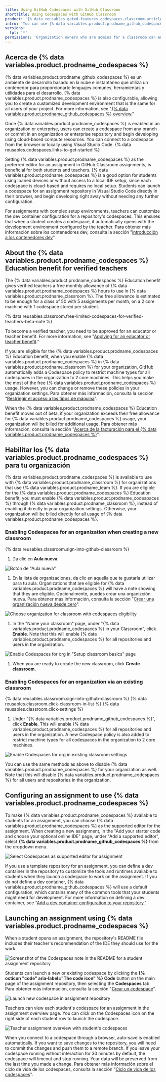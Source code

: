 ```yaml
---
title: Using GitHub Codespaces with GitHub Classroom
shortTitle: Using Codespaces with GitHub Classroom
product: '{% data reusables.gated-features.codespaces-classroom-articles %}'
intro: 'You can use {% data variables.product.prodname_github_codespaces %} as the preferred editor in your assignments to give students access to a browser-based Visual Studio Code environment with one-click setup.'
versions:
  fpt: '*'
permissions: 'Organization owners who are admins for a classroom can enable {% data variables.product.prodname_github_codespaces %} for their organization and integrate {% data variables.product.prodname_github_codespaces %} as the supported editor for an assignment. {% data reusables.classroom.classroom-admins-link %}'
---
```


## Acerca de {% data variables.product.prodname_codespaces %}

{% data variables.product.prodname_github_codespaces %} es un ambiente de desarrollo basado en la nube e instantáneo que utiliza un contenedor para proporcionarte lenguajes comunes, herramientas y utilidades para el desarrollo. {% data variables.product.prodname_codespaces %} is also configurable, allowing you to create a customized development environment that is the same for all users of your project. For more information, see "[{% data variables.product.prodname_github_codespaces %} overview](/codespaces/overview)."

Once {% data variables.product.prodname_codespaces %} is enabled in an organization or enterprise, users can create a codespace from any branch or commit in an organization or enterprise repository and begin developing using cloud-based compute resources. You can connect to a codespace from the browser or locally using Visual Studio Code. {% data reusables.codespaces.links-to-get-started %}

Setting {% data variables.product.prodname_codespaces %} as the preferred editor for an assignment in GitHub Classroom assignments, is beneficial for both students and teachers. {% data variables.product.prodname_codespaces %} is a good option for students using loaned devices or without access to a local IDE setup, since each codespace is cloud-based and requires no local setup. Students can launch a codespace for an assignment repository in Visual Studio Code directly in their browser, and begin developing right away without needing any further configuration.

For assignments with complex setup environments, teachers can customize the dev container configuration for a repository's codespaces. This ensures that when a student creates a codespace, it automatically opens with the development environment configured by the teacher. Para obtener más información sobre los contenedores dev, consulta la sección "[introducción a los contenedores dev](/codespaces/setting-up-your-project-for-codespaces/introduction-to-dev-containers)".

## About the {% data variables.product.prodname_codespaces %} Education benefit for verified teachers

The {% data variables.product.prodname_codespaces %} Education benefit gives verified teachers a free monthly allowance of {% data variables.product.prodname_codespaces %} hours to use in {% data variables.product.prodname_classroom %}. The free allowance is estimated to be enough for a class of 50 with 5 assignments per month, on a 2 core machine with 1 codespace stored per student.

{% data reusables.classroom.free-limited-codespaces-for-verified-teachers-beta-note %}

To become a verified teacher, you need to be approved for an educator or teacher benefit. For more information, see "[Applying for an educator or teacher benefit](/education/explore-the-benefits-of-teaching-and-learning-with-github-education/use-github-in-your-classroom-and-research/apply-for-an-educator-or-researcher-discount#applying-for-an-educator-or-researcher-discount)."

If you are eligible for the {% data variables.product.prodname_codespaces %} Education benefit, when you enable {% data variables.product.prodname_codespaces %} in {% data variables.product.prodname_classroom %} for your organization, GitHub automatically adds a Codespace policy to restrict machine types for all codespaces in the organization to 2 core machines. This helps you make the most of the free {% data variables.product.prodname_codespaces %} usage. However, you can change or remove these policies in your organization settings. Para obtener más información, consulta la sección "[Restringir el acceso a los tipos de máquina](/codespaces/managing-codespaces-for-your-organization/restricting-access-to-machine-types)".

When the {% data variables.product.prodname_codespaces %} Education benefit moves out of beta, if your organization exceeds their free allowance for {% data variables.product.prodname_codespaces %} usage, your organization will be billed for additional usage. Para obtener más información, consulta la sección "[Acerca de la facturación para el {% data variables.product.prodname_codespaces %}](/billing/managing-billing-for-github-codespaces/about-billing-for-codespaces#about-billing-for-codespaces)".

## Habilitar los {% data variables.product.prodname_codespaces %} para tu organización

{% data variables.product.prodname_codespaces %} is available to use with {% data variables.product.prodname_classroom %} for organizations that use {% data variables.product.prodname_team %}. If you are eligible for the {% data variables.product.prodname_codespaces %} Education benefit, you must enable {% data variables.product.prodname_codespaces %} through {% data variables.product.prodname_classroom %}, instead of enabling it directly in your organization settings. Otherwise, your organization will be billed directly for all usage of {% data variables.product.prodname_codespaces %}.

### Enabling Codespaces for an organization when creating a new classroom
{% data reusables.classroom.sign-into-github-classroom %}
1. Da clic en **Aula nueva**.

  ![Botón de "Aula nueva"](/assets/images/help/classroom/click-new-classroom-button.png)

1. En la lista de organizaciones, da clic en aquella que te gustaría utilizar para tu aula. Organizations that are eligible for {% data variables.product.prodname_codespaces %} will have a note showing that they are eligible. Opcionalmente, puedes crear una organizción nueva. Para obtener más información, consulta la sección "[Crear una organización nueva desde cero](/organizations/collaborating-with-groups-in-organizations/creating-a-new-organization-from-scratch)".

  ![Choose organization for classroom with codespaces eligibility](/assets/images/help/classroom/org-view-codespaces-eligibility.png)

1. In the "Name your classroom" page, under "{% data variables.product.prodname_codespaces %} in your Classroom", click **Enable**. Note that this will enable {% data variables.product.prodname_codespaces %} for all repositories and users in the organization.

  ![Enable Codespaces for org in "Setup classroom basics" page](/assets/images/help/classroom/setup-classroom-enable-codespaces-button.png)

1. When you are ready to create the new classroom, click **Create classroom**.

### Enabling Codespaces for an organization via an existing classroom

{% data reusables.classroom.sign-into-github-classroom %}
{% data reusables.classroom.click-classroom-in-list %}
{% data reusables.classroom.click-settings %}
1. Under "{% data variables.product.prodname_github_codespaces %}", click **Enable**. This will enable {% data variables.product.prodname_codespaces %} for all repositories and users in the organization. A new Codespace policy is also added to restrict machine types for all codespaces in the organization to 2 core machines.

  ![Enable Codespaces for org in existing classroom settings](/assets/images/help/classroom/classroom-settings-enable-codespaces-button.png)

You can use the same methods as above to disable {% data variables.product.prodname_codespaces %} for your organization as well. Note that this will disable {% data variables.product.prodname_codespaces %} for all users and repositories in the organization.

## Configuring an assignment to use {% data variables.product.prodname_codespaces %}
To make {% data variables.product.prodname_codespaces %} available to students for an assignment, you can choose {% data variables.product.prodname_codespaces %} as the supported editor for the assignment. When creating a new assignment, in the "Add your starter code and choose your optional online IDE" page, under "Add a supported editor", select **{% data variables.product.prodname_github_codespaces %}** from the dropdown menu.

![Select Codespaces as supported editor for assignment](/assets/images/help/classroom/select-supported-editor-including-codespaces.png)

If you use a template repository for an assignment, you can define a dev container in the repository to customize the tools and runtimes available to students when they launch a codespace to work on the assignment. If you do not define a dev container, {% data variables.product.prodname_github_codespaces %} will use a default configuration, which contains many of the common tools that your students might need for development. For more information on defining a dev container, see "[Add a dev container configuration to your repository](/codespaces/setting-up-your-project-for-codespaces/setting-up-your-project-for-codespaces)."

## Launching an assignment using {% data variables.product.prodname_codespaces %}

When a student opens an assignment, the repository's README file includes their teacher's recommendation of the IDE they should use for the work.

![Screenshot of the Codespaces note in the README for a student assignment repository](/assets/images/help/classroom/student-codespaces-readme-link.png)

Students can launch a new or existing codespace by clicking the **{% octicon "code" aria-label="The code icon" %} Code** button on the main page of the assignment repository, then selecting the **Codespaces** tab. Para obtener más información, consulta la sección "[Crear un codespace](/codespaces/developing-in-codespaces/creating-a-codespace#creating-a-codespace)".

![Launch new codespace in assignment repository](/assets/images/help/classroom/student-launch-new-codespace.png)

Teachers can view each student's codespace for an assignment in the assignment overview page. You can click on the Codespaces icon on the right side of each student row to launch the codespace.

![Teacher assignment overview with student's codespaces](/assets/images/help/classroom/teacher-assignment-view-with-codespaces.png)

When you connect to a codespace through a browser, auto-save is enabled automatically. If you want to save changes to the repository, you will need to commit the changes and push them to a remote branch. If you leave your codespace running without interaction for 30 minutes by default, the codespace will timeout and stop running. Your data will be preserved from the last time you made a change. Para obtener más información sobre el ciclo de vida de los codespaces, consulta la sección "[Ciclo de vida de los codespaces](/codespaces/developing-in-codespaces/codespaces-lifecycle)".
